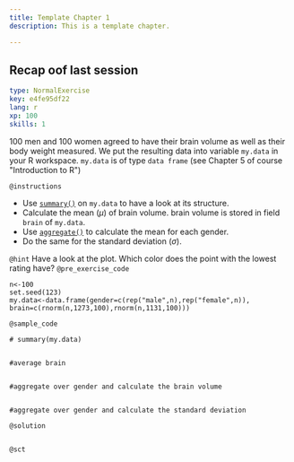 ```yaml
---
title: Template Chapter 1
description: This is a template chapter.

---
```

## Recap oof last session

```yaml
type: NormalExercise
key: e4fe95df22
lang: r
xp: 100
skills: 1
```
100 men and 100 women agreed to have their brain volume as well as their body weight measured. We put the resulting data into variable `my.data` in your R workspace. `my.data` is of type `data frame` (see Chapter 5 of course "Introduction to R")


`@instructions`
- Use [`summary()`](https://www.rdocumentation.org/packages/base/versions/3.4.3/topics/summary) on `my.data` to have a look at its structure.
- Calculate the mean ($\mu$) of brain volume. brain volume is stored in field `brain` of `my.data`.
- Use [`aggregate()`](https://www.rdocumentation.org/packages/stats/versions/3.4.3/topics/aggregate) to calculate the mean for each gender.
- Do the same for the standard deviation ($\sigma$).

`@hint`
Have a look at the plot. Which color does the point with the lowest rating have?
`@pre_exercise_code`
```{r}
n<-100
set.seed(123)
my.data<-data.frame(gender=c(rep("male",n),rep("female",n)), brain=c(rnorm(n,1273,100),rnorm(n,1131,100)))
```

`@sample_code`
```{r}
# summary(my.data)


#average brain


#aggregate over gender and calculate the brain volume


#aggregate over gender and calculate the standard deviation

```

`@solution`
```{r}

```

`@sct`
```{r}

```
